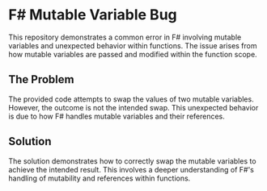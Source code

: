 # F# Mutable Variable Bug

This repository demonstrates a common error in F# involving mutable variables and unexpected behavior within functions.  The issue arises from how mutable variables are passed and modified within the function scope.

## The Problem

The provided code attempts to swap the values of two mutable variables. However, the outcome is not the intended swap. This unexpected behavior is due to how F# handles mutable variables and their references.

## Solution

The solution demonstrates how to correctly swap the mutable variables to achieve the intended result. This involves a deeper understanding of F#'s handling of mutability and references within functions.
